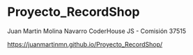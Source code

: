 # Proyecto_RecordShop
Juan Martin Molina Navarro
CoderHouse JS - Comisión 37515

https://juanmartinmn.github.io/Proyecto_RecordShop/
